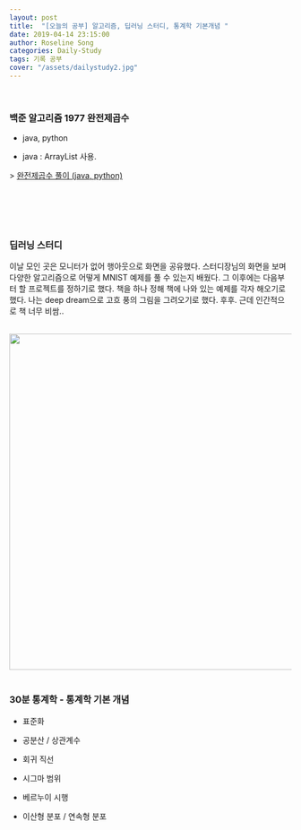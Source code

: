 ```yaml
---
layout: post
title:  "[오늘의 공부] 알고리즘, 딥러닝 스터디, 통계학 기본개념 "
date: 2019-04-14 23:15:00
author: Roseline Song
categories: Daily-Study
tags: 기록 공부
cover: "/assets/dailystudy2.jpg"
---
```


<br>

### 백준 알고리즘 1977 완전제곱수 

- java, python

- java :  ArrayList 사용. 

\> [완전제곱수 풀이 (java, python)](https://roseline124.github.io/algorithm/2019/04/14/Algorithm-baekjoon-1977.html)​


<br>
<br>

​

### 딥러닝 스터디 

이날 모인 곳은 모니터가 없어 행아웃으로 화면을 공유했다. 스터디장님의 화면을 보며 다양한 알고리즘으로 어떻게 MNIST 예제를 풀 수 있는지 배웠다. 그 이후에는 다음부터 할 프로젝트를 정하기로 했다. 책을 하나 정해 책에 나와 있는 예제를 각자 해오기로 했다. 나는 deep dream으로 고흐 풍의 그림을 그려오기로 했다. 후후. 근데 인간적으로 책 너무 비쌈.. 

<br>

<img src="https://postfiles.pstatic.net/MjAxOTA0MTVfMTcx/MDAxNTU1Mjk2NjUyMjc0.n3nc_kGyGwSpsXBzO1knb30IcG12wdcHDZakhQdFZWkg.VK6m7MKaVkEMLttcqsX7LHrovwh8YJY-UOkiikDFxjkg.PNG.guseod24/190414_deepstudy.PNG?type=w966" style="width:600px;">

<br>
<br>

### 30분 통계학 - 통계학 기본 개념 

- 표준화 

- 공분산 / 상관계수

- 회귀 직선

- 시그마 범위

- 베르누이 시행

- 이산형 분포 / 연속형 분포 

<br>
<br>